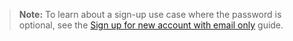 > **Note:** To learn about a sign-up use case where the password is optional, see the [Sign up for new account with email only](/docs/guides/pwd-optional-new-sign-up-email/nodeepress/main/) guide.
